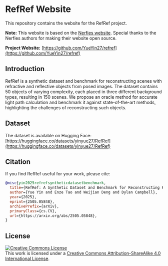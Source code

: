# RefRef Website

This repository contains the website for the RefRef project.

**Note:** This website is based on the [Nerfies website](https://github.com/nerfies/nerfies.github.io). Special thanks to the Nerfies authors for making their website open source.

**Project Website:** [https://github.com/YueYin27/refref](https://github.com/YueYin27/refref)

## Introduction
RefRef is a synthetic dataset and benchmark for reconstructing scenes with refractive and reflective objects from posed images. The dataset contains 50 objects of varying complexity, each placed in three different background types, resulting in 150 scenes. We propose an oracle method for accurate light path calculation and benchmark it against state-of-the-art methods, highlighting the challenges of reconstructing such objects.

## Dataset
The dataset is available on Hugging Face:
[https://huggingface.co/datasets/yinyue27/RefRef](https://huggingface.co/datasets/yinyue27/RefRef)

## Citation
If you find RefRef useful for your work, please cite:

```bibtex
@misc{yin2025refrefsyntheticdatasetbenchmark,
  title={RefRef: A Synthetic Dataset and Benchmark for Reconstructing Refractive and Reflective Objects}, 
  author={Yue Yin and Enze Tao and Weijian Deng and Dylan Campbell},
  year={2025},
  eprint={2505.05848},
  archivePrefix={arXiv},
  primaryClass={cs.CV},
  url={https://arxiv.org/abs/2505.05848}, 
}
```

## License
<a rel="license" href="http://creativecommons.org/licenses/by-sa/4.0/"><img alt="Creative Commons License" style="border-width:0" src="https://i.creativecommons.org/l/by-sa/4.0/88x31.png" /></a><br />This work is licensed under a <a rel="license" href="http://creativecommons.org/licenses/by-sa/4.0/">Creative Commons Attribution-ShareAlike 4.0 International License</a>.
